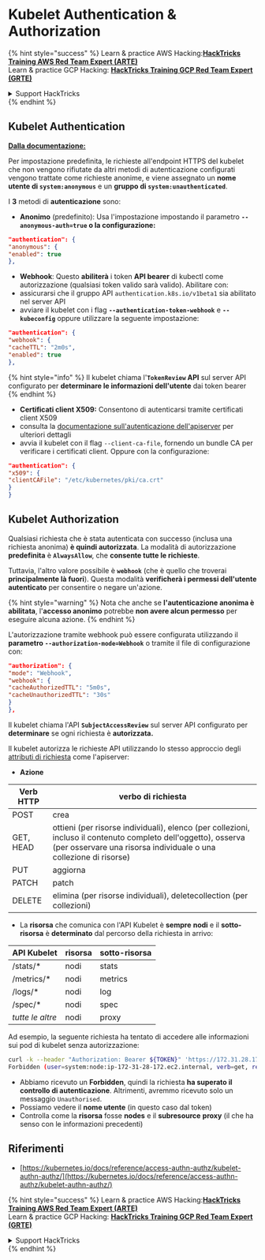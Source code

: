 # Kubelet Authentication & Authorization

{% hint style="success" %}
Learn & practice AWS Hacking:<img src="../../../.gitbook/assets/image (1) (1) (1) (1).png" alt="" data-size="line">[**HackTricks Training AWS Red Team Expert (ARTE)**](https://training.hacktricks.xyz/courses/arte)<img src="../../../.gitbook/assets/image (1) (1) (1) (1).png" alt="" data-size="line">\
Learn & practice GCP Hacking: <img src="../../../.gitbook/assets/image (2) (1).png" alt="" data-size="line">[**HackTricks Training GCP Red Team Expert (GRTE)**<img src="../../../.gitbook/assets/image (2) (1).png" alt="" data-size="line">](https://training.hacktricks.xyz/courses/grte)

<details>

<summary>Support HackTricks</summary>

* Check the [**subscription plans**](https://github.com/sponsors/carlospolop)!
* **Join the** 💬 [**Discord group**](https://discord.gg/hRep4RUj7f) or the [**telegram group**](https://t.me/peass) or **follow** us on **Twitter** 🐦 [**@hacktricks\_live**](https://twitter.com/hacktricks_live)**.**
* **Share hacking tricks by submitting PRs to the** [**HackTricks**](https://github.com/carlospolop/hacktricks) and [**HackTricks Cloud**](https://github.com/carlospolop/hacktricks-cloud) github repos.

</details>
{% endhint %}

## Kubelet Authentication <a href="#kubelet-authentication" id="kubelet-authentication"></a>

[**Dalla documentazione:**](https://kubernetes.io/docs/reference/access-authn-authz/kubelet-authn-authz/)

Per impostazione predefinita, le richieste all'endpoint HTTPS del kubelet che non vengono rifiutate da altri metodi di autenticazione configurati vengono trattate come richieste anonime, e viene assegnato un **nome utente di `system:anonymous`** e un **gruppo di `system:unauthenticated`**.

I **3** metodi di **autenticazione** sono:

* **Anonimo** (predefinito): Usa l'impostazione impostando il parametro **`--anonymous-auth=true` o la configurazione:**
```json
"authentication": {
"anonymous": {
"enabled": true
},
```
* **Webhook**: Questo **abiliterà** i token **API bearer** di kubectl come autorizzazione (qualsiasi token valido sarà valido). Abilitare con:
* assicurarsi che il gruppo API `authentication.k8s.io/v1beta1` sia abilitato nel server API
* avviare il kubelet con i flag **`--authentication-token-webhook`** e **`--kubeconfig`** oppure utilizzare la seguente impostazione:
```json
"authentication": {
"webhook": {
"cacheTTL": "2m0s",
"enabled": true
},
```
{% hint style="info" %}
Il kubelet chiama l'**`TokenReview` API** sul server API configurato per **determinare le informazioni dell'utente** dai token bearer
{% endhint %}

* **Certificati client X509:** Consentono di autenticarsi tramite certificati client X509
* consulta la [documentazione sull'autenticazione dell'apiserver](https://kubernetes.io/docs/reference/access-authn-authz/authentication/#x509-client-certs) per ulteriori dettagli
* avvia il kubelet con il flag `--client-ca-file`, fornendo un bundle CA per verificare i certificati client. Oppure con la configurazione:
```json
"authentication": {
"x509": {
"clientCAFile": "/etc/kubernetes/pki/ca.crt"
}
}
```
## Kubelet Authorization <a href="#kubelet-authentication" id="kubelet-authentication"></a>

Qualsiasi richiesta che è stata autenticata con successo (inclusa una richiesta anonima) **è quindi autorizzata**. La modalità di autorizzazione **predefinita** è **`AlwaysAllow`**, che **consente tutte le richieste**.

Tuttavia, l'altro valore possibile è **`webhook`** (che è quello che troverai **principalmente là fuori**). Questa modalità **verificherà i permessi dell'utente autenticato** per consentire o negare un'azione.

{% hint style="warning" %}
Nota che anche se **l'autenticazione anonima è abilitata**, l'**accesso anonimo** potrebbe **non avere alcun permesso** per eseguire alcuna azione.
{% endhint %}

L'autorizzazione tramite webhook può essere configurata utilizzando il **parametro `--authorization-mode=Webhook`** o tramite il file di configurazione con:
```json
"authorization": {
"mode": "Webhook",
"webhook": {
"cacheAuthorizedTTL": "5m0s",
"cacheUnauthorizedTTL": "30s"
}
},
```
Il kubelet chiama l'API **`SubjectAccessReview`** sul server API configurato per **determinare** se ogni richiesta è **autorizzata.**

Il kubelet autorizza le richieste API utilizzando lo stesso approccio degli [attributi di richiesta](https://kubernetes.io/docs/reference/access-authn-authz/authorization/#review-your-request-attributes) come l'apiserver:

* **Azione**

| Verb HTTP  | verbo di richiesta                                                                                                                                                  |
| ---------- | ------------------------------------------------------------------------------------------------------------------------------------------------------------------- |
| POST       | crea                                                                                                                                                                |
| GET, HEAD  | ottieni (per risorse individuali), elenco (per collezioni, incluso il contenuto completo dell'oggetto), osserva (per osservare una risorsa individuale o una collezione di risorse) |
| PUT        | aggiorna                                                                                                                                                            |
| PATCH      | patch                                                                                                                                                               |
| DELETE     | elimina (per risorse individuali), deletecollection (per collezioni)                                                                                              |

* La **risorsa** che comunica con l'API Kubelet è **sempre** **nodi** e il **sotto-risorsa** è **determinato** dal percorso della richiesta in arrivo:

| API Kubelet | risorsa | sotto-risorsa |
| ----------- | ------- | ------------- |
| /stats/\*   | nodi    | stats         |
| /metrics/\* | nodi    | metrics       |
| /logs/\*    | nodi    | log           |
| /spec/\*    | nodi    | spec          |
| _tutte le altre_ | nodi | proxy       |

Ad esempio, la seguente richiesta ha tentato di accedere alle informazioni sui pod di kubelet senza autorizzazione:
```bash
curl -k --header "Authorization: Bearer ${TOKEN}" 'https://172.31.28.172:10250/pods'
Forbidden (user=system:node:ip-172-31-28-172.ec2.internal, verb=get, resource=nodes, subresource=proxy)
```
* Abbiamo ricevuto un **Forbidden**, quindi la richiesta **ha superato il controllo di autenticazione**. Altrimenti, avremmo ricevuto solo un messaggio `Unauthorised`.
* Possiamo vedere il **nome utente** (in questo caso dal token)
* Controlla come la **risorsa** fosse **nodes** e il **subresource** **proxy** (il che ha senso con le informazioni precedenti)

## Riferimenti

* [https://kubernetes.io/docs/reference/access-authn-authz/kubelet-authn-authz/](https://kubernetes.io/docs/reference/access-authn-authz/kubelet-authn-authz/)

{% hint style="success" %}
Learn & practice AWS Hacking:<img src="../../../.gitbook/assets/image (1) (1) (1) (1).png" alt="" data-size="line">[**HackTricks Training AWS Red Team Expert (ARTE)**](https://training.hacktricks.xyz/courses/arte)<img src="../../../.gitbook/assets/image (1) (1) (1) (1).png" alt="" data-size="line">\
Learn & practice GCP Hacking: <img src="../../../.gitbook/assets/image (2) (1).png" alt="" data-size="line">[**HackTricks Training GCP Red Team Expert (GRTE)**<img src="../../../.gitbook/assets/image (2) (1).png" alt="" data-size="line">](https://training.hacktricks.xyz/courses/grte)

<details>

<summary>Support HackTricks</summary>

* Controlla i [**piani di abbonamento**](https://github.com/sponsors/carlospolop)!
* **Unisciti al** 💬 [**gruppo Discord**](https://discord.gg/hRep4RUj7f) o al [**gruppo telegram**](https://t.me/peass) o **seguici** su **Twitter** 🐦 [**@hacktricks\_live**](https://twitter.com/hacktricks_live)**.**
* **Condividi trucchi di hacking inviando PR ai** [**HackTricks**](https://github.com/carlospolop/hacktricks) e [**HackTricks Cloud**](https://github.com/carlospolop/hacktricks-cloud) repos di github.

</details>
{% endhint %}
